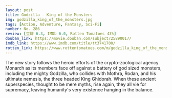 ```yaml
---
layout: post 
title: Godzilla - King of the Monsters
img: godzilla_king_of_the_monsters.jpg
tags: [Action, Adventure, Fantasy, Sci-Fi]
number: No. 286
review: [豆瓣 6.3, IMDb 6.0, Rotten Tomatoes 43%]
douban_link: https://movie.douban.com/subject/25890017/
imdb_link: https://www.imdb.com/title/tt3741700/
rotten_link: https://www.rottentomatoes.com/m/godzilla_king_of_the_monsters_2019
---
```


The new story follows the heroic efforts of the crypto-zoological agency Monarch as its members face off against a battery of god sized monsters, including the mighty Godzilla, who collides with Mothra, Rodan, and his ultimate nemesis, the three headed King Ghidorah. When these ancient superspecies, thought to be mere myths, rise again, they all vie for supremacy, leaving humanity's very existence hanging in the balance.